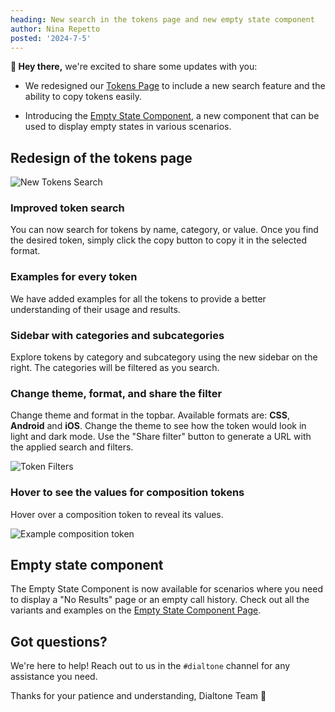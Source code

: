 ```yaml
---
heading: New search in the tokens page and new empty state component
author: Nina Repetto
posted: '2024-7-5'
---
```


<BlogPost :author="$frontmatter.author" :posted="parse($frontmatter.posted, 'y-M-d', new Date())" :heading="$frontmatter.heading">

**👋 Hey there,** we're excited to share some updates with you:

* We redesigned our [Tokens Page](/tokens) to include a new search feature and the ability to copy tokens easily.

* Introducing the [Empty State Component](/components/empty-state.html), a new component that can be used to display empty states in various scenarios.

## Redesign of the tokens page

![New Tokens Search](/assets/images/token-search.gif)

### Improved token search

You can now search for tokens by name, category, or value. Once you find the desired token, simply click the copy button to copy it in the selected format.

### Examples for every token

We have added examples for all the tokens to provide a better understanding of their usage and results.

### Sidebar with categories and subcategories

Explore tokens by category and subcategory using the new sidebar on the right. The categories will be filtered as you search.

### Change theme, format, and share the filter

Change theme and format in the topbar. Available formats are: **CSS**, **Android** and **iOS**. Change the theme to see how the token would look in light and dark mode. Use the "Share filter" button to generate a URL with the applied search and filters.

![Token Filters](/assets/images/tokens-filters.png)

### Hover to see the values for composition tokens

Hover over a composition token to reveal its values.

![Example composition token](/assets/images/example-token.png)

## Empty state component

The Empty State Component is now available for scenarios where you need to display a "No Results" page or an empty call history. Check out all the variants and examples on the [Empty State Component Page](/components/empty-state.html).

## Got questions?

We're here to help! Reach out to us in the `#dialtone` channel for any assistance you need.

Thanks for your patience and understanding,
Dialtone Team 💜
</BlogPost>

<script setup>
import BlogPost from '@baseComponents/BlogPost.vue';
import { parse } from 'date-fns';
</script>

